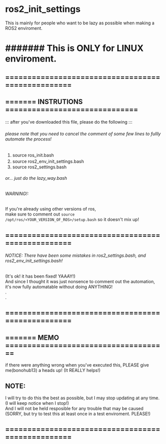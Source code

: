 # ros2_init_settings
This is mainly for people who want to be lazy as possible when making a ROS2 enviroment.

# ####### This is ONLY for LINUX enviroment. #######
  
##  ==================================================
##  ======= INSTRUTIONS ==============================

::: after you've downloaded this file, please do the following :::
　
 ###### please note that you need to cancel the comment of some few lines to fullly automate the process!  
   
  1. source ros_init.bash　　
　　
  2. source ros2_env_init_settings.bash　　
　　
  3. source ros2_settings.bash  
  
  ###### or... just do the lazy_way.bash
  
  ###### WARNING!:
  If you're already using other versions of ros,  
  make sure to comment out `source /opt/ros/<YOUR_VERSION_OF_ROS>/setup.bash` so it doesn't mix up!
  
##  ==================================================  
###### NOTICE: There have been some mistakes in ros2_settings.bash, and ros2_env_init_settings.bash!
(It's ok! it has been fixed! YAAAY!)  
And since I thought it was just nonsence to comment out the automation, it's now fully automatable without doing ANYTHING!  
.  
.   
##  ==================================================  
##  ======= MEMO =====================================  
  
  if there were anything wrong when you've executed this, PLEASE give me(bonohub13) a heads up! 
  (It REALLY helps!)  
  
##  NOTE:
  I will try to do this the best as possible, but I may stop updating at any time.  
  (I will keep notice when I stop!)  
  And I will not be held resposible for any trouble that may be caused  
  (SORRY, but try to test this at least once in a test enviroment. PLEASE!) 
   
##  ==================================================  
